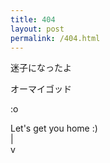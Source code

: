 ```yaml
---
title: 404
layout: post
permalink: /404.html
---
```


迷子になったよ

オーマイゴッド

:o

Let's get you home :)<br>
\|<br>
v

